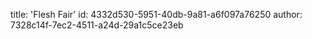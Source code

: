 title: 'Flesh Fair'
id: 4332d530-5951-40db-9a81-a6f097a76250
author: 7328c14f-7ec2-4511-a24d-29a1c5ce23eb
